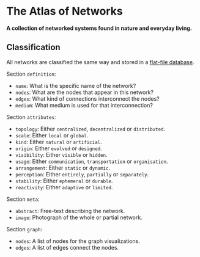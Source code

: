 # The Atlas of Networks

**A collection of networked systems found in nature and everyday living.**

## Classification

All networks are classified the same way and stored in a [flat-file database](https://github.com/networkedartifacts/atlas/tree/master/data/networks).

Section `definition`:

- `name`: What is the specific name of the network?
- `nodes`: What are the nodes that appear in this network?
- `edges`: What kind of connections interconnect the nodes?
- `medium`: What medium is used for that interconnection?

Section `attributes`:

- `topology`: Either `centralized`, `decentralized` or `distributed`.
- `scale`: Either `local` or `global`.
- `kind`: Either `natural` or `artificial`.
- `origin`: Either `evolved` or `designed`.
- `visibility`: Either `visible` or `hidden`.
- `usage`: Either `communication`, `transportation` or `organisation`.
- `arrangement`: Either `static` or `dynamic`.
- `perception`: Either `entirely`, `partially` or `separately`.
- `stability`: Either `ephemeral` or `durable`.
- `reactivity`: Either `adaptive` or `limited`.

Section `meta`:

- `abstract`: Free-text describing the network.
- `image`: Photograph of the whole or partial network.

Section `graph`:

- `nodes`: A list of nodes for the graph visualizations.
- `edges`: A list of edges connect the nodes.

